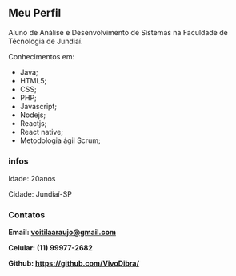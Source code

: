 ## Meu Perfil

Aluno de Análise e Desenvolvimento de Sistemas na Faculdade de Técnologia de Jundiaí.

Conhecimentos em:

- Java;
- HTML5; 
- CSS;
- PHP;
- Javascript;
- Nodejs;
- Reactjs;
- React native;
- Metodologia ágil Scrum;

### infos

Idade: 20anos

Cidade: Jundiaí-SP


### Contatos

**Email: voitilaaraujo@gmail.com**

**Celular: (11) 99977-2682**

**Github: https://github.com/VivoDibra/**


